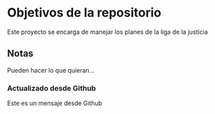 # Objetivos de la repositorio

Este proyecto se encarga de manejar los planes de la liga de la justicia


## Notas
Pueden hacer lo que quieran...

### Actualizado desde Github

Este es un mensaje desde Github
